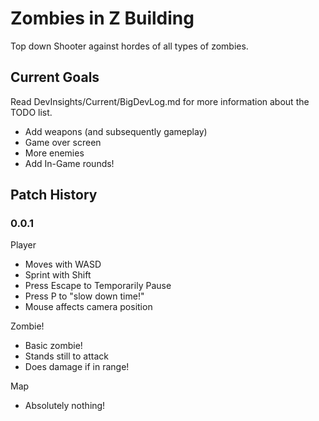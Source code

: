 # Zombies in Z Building

Top down Shooter against hordes of all types of zombies.

## Current Goals

Read DevInsights/Current/BigDevLog.md for more information about the TODO list.

- Add weapons (and subsequently gameplay)
- Game over screen
- More enemies
- Add In-Game rounds!

## Patch History

### 0.0.1

Player

- Moves with WASD
- Sprint with Shift
- Press Escape to Temporarily Pause
- Press P to "slow down time!"
- Mouse affects camera position

Zombie!

- Basic zombie!
- Stands still to attack
- Does damage if in range!

Map

- Absolutely nothing!
